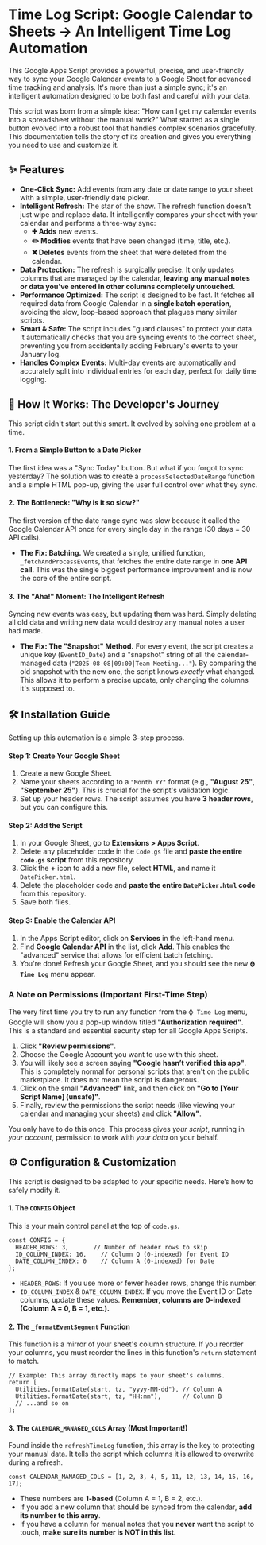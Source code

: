 # Time Log Script: Google Calendar to Sheets -> An Intelligent Time Log Automation

This Google Apps Script provides a powerful, precise, and user-friendly way to sync your Google Calendar events to a Google Sheet for advanced time tracking and analysis. It's more than just a simple sync; it's an intelligent automation designed to be both fast and careful with your data.

This script was born from a simple idea: "How can I get my calendar events into a spreadsheet without the manual work?" What started as a single button evolved into a robust tool that handles complex scenarios gracefully. This documentation tells the story of its creation and gives you everything you need to use and customize it.

## ✨ Features

- **One-Click Sync:** Add events from any date or date range to your sheet with a simple, user-friendly date picker.
- **Intelligent Refresh:** The star of the show. The refresh function doesn't just wipe and replace data. It intelligently compares your sheet with your calendar and performs a three-way sync:
  - **➕ Adds** new events.
  - **✏️ Modifies** events that have been changed (time, title, etc.).
  - **❌ Deletes** events from the sheet that were deleted from the calendar.
- **Data Protection:** The refresh is surgically precise. It only updates columns that are managed by the calendar, **leaving any manual notes or data you've entered in other columns completely untouched.**
- **Performance Optimized:** The script is designed to be fast. It fetches all required data from Google Calendar in a **single batch operation**, avoiding the slow, loop-based approach that plagues many similar scripts.
- **Smart & Safe:** The script includes "guard clauses" to protect your data. It automatically checks that you are syncing events to the correct sheet, preventing you from accidentally adding February's events to your January log.
- **Handles Complex Events:** Multi-day events are automatically and accurately split into individual entries for each day, perfect for daily time logging.

## 🚀 How It Works: The Developer's Journey

This script didn't start out this smart. It evolved by solving one problem at a time.

#### **1. From a Simple Button to a Date Picker**

The first idea was a "Sync Today" button. But what if you forgot to sync yesterday? The solution was to create a `processSelectedDateRange` function and a simple HTML pop-up, giving the user full control over what they sync.

#### **2. The Bottleneck: "Why is it so slow?"**

The first version of the date range sync was slow because it called the Google Calendar API once for every single day in the range (30 days = 30 API calls).

- **The Fix: Batching.** We created a single, unified function, `_fetchAndProcessEvents`, that fetches the entire date range in **one API call**. This was the single biggest performance improvement and is now the core of the entire script.

#### **3. The "Aha!" Moment: The Intelligent Refresh**

Syncing new events was easy, but updating them was hard. Simply deleting all old data and writing new data would destroy any manual notes a user had made.

- **The Fix: The "Snapshot" Method.** For every event, the script creates a unique key (`EventID_Date`) and a "snapshot" string of all the calendar-managed data (`"2025-08-08|09:00|Team Meeting..."`). By comparing the old snapshot with the new one, the script knows _exactly_ what changed. This allows it to perform a precise update, only changing the columns it's supposed to.

## 🛠️ Installation Guide

Setting up this automation is a simple 3-step process.

#### **Step 1: Create Your Google Sheet**

1. Create a new Google Sheet.
2. Name your sheets according to a `"Month YY"` format (e.g., **"August 25"**, **"September 25"**). This is crucial for the script's validation logic.
3. Set up your header rows. The script assumes you have **3 header rows**, but you can configure this.

#### **Step 2: Add the Script**

1. In your Google Sheet, go to **Extensions > Apps Script**.
2. Delete any placeholder code in the `Code.gs` file and **paste the entire `code.gs` script** from this repository.
3. Click the **+** icon to add a new file, select **HTML**, and name it `DatePicker.html`.
4. Delete the placeholder code and **paste the entire `DatePicker.html` code** from this repository.
5. Save both files.

#### **Step 3: Enable the Calendar API**

1. In the Apps Script editor, click on **Services** in the left-hand menu.
2. Find **Google Calendar API** in the list, click **Add**. This enables the "advanced" service that allows for efficient batch fetching.
3. You're done! Refresh your Google Sheet, and you should see the new **`⌚ Time Log`** menu appear.

### **A Note on Permissions (Important First-Time Step)**

The very first time you try to run any function from the `⌚ Time Log` menu, Google will show you a pop-up window titled **"Authorization required"**. This is a standard and essential security step for all Google Apps Scripts.

1. Click **"Review permissions"**.
2. Choose the Google Account you want to use with this sheet.
3. You will likely see a screen saying **"Google hasn’t verified this app"**. This is completely normal for personal scripts that aren't on the public marketplace. It does not mean the script is dangerous.
4. Click on the small **"Advanced"** link, and then click on **"Go to [Your Script Name] (unsafe)"**.
5. Finally, review the permissions the script needs (like viewing your calendar and managing your sheets) and click **"Allow"**.

You only have to do this once. This process gives _your script_, running in _your account_, permission to work with _your data_ on your behalf.

## ⚙️ Configuration & Customization

This script is designed to be adapted to your specific needs. Here’s how to safely modify it.

#### **1. The `CONFIG` Object**

This is your main control panel at the top of `code.gs`.

```
const CONFIG = {
  HEADER_ROWS: 3,       // Number of header rows to skip
  ID_COLUMN_INDEX: 16,    // Column Q (0-indexed) for Event ID
  DATE_COLUMN_INDEX: 0    // Column A (0-indexed) for Date
};
```

- `HEADER_ROWS`: If you use more or fewer header rows, change this number.
- `ID_COLUMN_INDEX` & `DATE_COLUMN_INDEX`: If you move the Event ID or Date columns, update these values. **Remember, columns are 0-indexed (Column A = 0, B = 1, etc.).**

#### **2. The `_formatEventSegment` Function**

This function is a mirror of your sheet's column structure. If you reorder your columns, you must reorder the lines in this function's `return` statement to match.

```
// Example: This array directly maps to your sheet's columns.
return [
  Utilities.formatDate(start, tz, "yyyy-MM-dd"), // Column A
  Utilities.formatDate(start, tz, "HH:mm"),      // Column B
  // ...and so on
];
```

#### **3. The `CALENDAR_MANAGED_COLS` Array (Most Important!)**

Found inside the `refreshTimeLog` function, this array is the key to protecting your manual data. It tells the script which columns it is allowed to overwrite during a refresh.

```
const CALENDAR_MANAGED_COLS = [1, 2, 3, 4, 5, 11, 12, 13, 14, 15, 16, 17];
```

- These numbers are **1-based** (Column A = 1, B = 2, etc.).
- If you add a new column that should be synced from the calendar, **add its number to this array**.
- If you have a column for manual notes that you **never** want the script to touch, **make sure its number is NOT in this list.**
